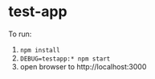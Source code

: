 # test-app

To run:

1. `npm install`
2. `DEBUG=testapp:* npm start`
3. open browser to http://localhost:3000